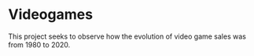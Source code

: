 # Videogames
This project seeks to observe how the evolution of video game sales was from 1980 to 2020.
